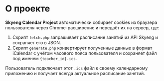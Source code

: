 # О проекте

**Skyeng Calendar Project** автоматически собирает cookies из браузера пользователя через Chrome-расширение и передаёт их на сервер, где:

1. Скрипт `fetch.php` запрашивает расписание занятий из API Skyeng и сохраняет его в JSON.
2. Скрипт `generate.php` конвертирует полученные данные в формат iCalendar с учётом часового пояса пользователя и сохраняет файл под именем `{teacher_id}.ics`.

Пользователь подключает этот `.ics` файл к своему календарному приложению и получает всегда актуальное расписание занятий.
